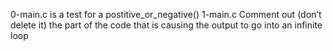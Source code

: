 0-main.c is a test for a postitive_or_negative()
1-main.c Comment out (don’t delete it) the part of the code that is causing the output to go into an infinite loop
